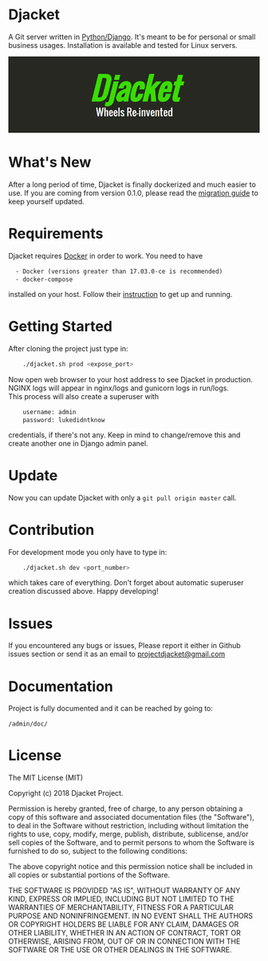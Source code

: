 # Djacket
A Git server written in [Python/Django](https://www.djangoproject.com/). It's meant to be for personal
or small business usages. Installation is available and tested for Linux servers.

<p align="center">
	<img src="index.png" alt="Index"/>
</p>


# What's New
After a long period of time, Djacket is finally dockerized and much easier to use. If you are coming from version 0.1.0, please read the [migration guide](https://github.com/Djacket/djacket/wiki/Migration-from-v0.1.0) to keep yourself updated.


# Requirements
Djacket requires [Docker](https://www.docker.com/) in order to work. You need to have
```
  - Docker (versions greater than 17.03.0-ce is recommended)
  - docker-compose
```
installed on your host. Follow their [instruction](https://docs.docker.com/engine/installation/) to get up and running.


# Getting Started
After cloning the project just type in:
```bash
    ./djacket.sh prod <expose_port>
```
Now open web browser to your host address to see Djacket in production. NGINX logs will appear in nginx/logs and gunicorn logs in run/logs.<br>
This process will also create a superuser with
```
    username: admin
    password: lukedidntknow
```
credentials, if there's not any. Keep in mind to change/remove this and create another one in Django admin panel.


# Update
Now you can update Djacket with only a ```git pull origin master``` call.


# Contribution
For development mode you only have to type in:
```bash
    ./djacket.sh dev <port_number>
```
which takes care of everything. Don't forget about automatic superuser creation discussed above. Happy developing!


# Issues
If you encountered any bugs or issues, Please report it either in Github issues section or send it as
an email to [projectdjacket@gmail.com](mailto:projectdjacket@gmail.com)


# Documentation
Project is fully documented and it can be reached by going to:
```
/admin/doc/
```


# License

The MIT License (MIT)

Copyright (c) 2018 Djacket Project.

Permission is hereby granted, free of charge, to any person obtaining a copy
of this software and associated documentation files (the "Software"), to deal
in the Software without restriction, including without limitation the rights
to use, copy, modify, merge, publish, distribute, sublicense, and/or sell
copies of the Software, and to permit persons to whom the Software is
furnished to do so, subject to the following conditions:

The above copyright notice and this permission notice shall be included in
all copies or substantial portions of the Software.

THE SOFTWARE IS PROVIDED "AS IS", WITHOUT WARRANTY OF ANY KIND, EXPRESS OR
IMPLIED, INCLUDING BUT NOT LIMITED TO THE WARRANTIES OF MERCHANTABILITY,
FITNESS FOR A PARTICULAR PURPOSE AND NONINFRINGEMENT. IN NO EVENT SHALL THE
AUTHORS OR COPYRIGHT HOLDERS BE LIABLE FOR ANY CLAIM, DAMAGES OR OTHER
LIABILITY, WHETHER IN AN ACTION OF CONTRACT, TORT OR OTHERWISE, ARISING FROM,
OUT OF OR IN CONNECTION WITH THE SOFTWARE OR THE USE OR OTHER DEALINGS IN THE SOFTWARE.
